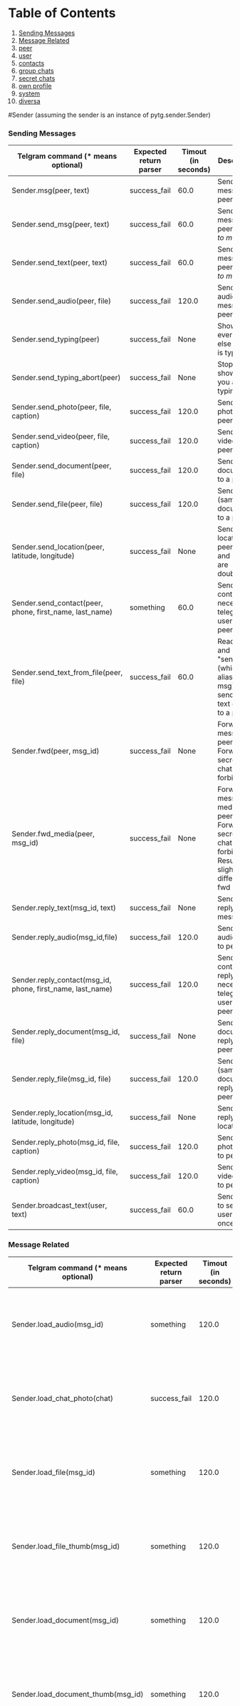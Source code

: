 # Table of Contents
1. [Sending Messages](https://github.com/luckydonald/pytg/DOCUMENTATION.md#sending-messages)
2. [Message Related](https://github.com/luckydonald/pytg/DOCUMENTATION.md#message-related)
3. [peer](https://github.com/luckydonald/pytg/DOCUMENTATION.md#peer)
4. [user](https://github.com/luckydonald/pytg/DOCUMENTATION.md#user)
5. [contacts](https://github.com/luckydonald/pytg/DOCUMENTATION.md#contacts)
6. [group chats](https://github.com/luckydonald/pytg/DOCUMENTATION.md#group-chats)
7. [secret chats](https://github.com/luckydonald/pytg/DOCUMENTATION.md#secret-chats)
8. [own profile](https://github.com/luckydonald/pytg/DOCUMENTATION.md#own-profile)
9. [system](https://github.com/luckydonald/pytg/DOCUMENTATION.md#system)
10. [diversa](https://github.com/luckydonald/pytg/DOCUMENTATION.md#diversa)

#Sender (assuming the sender is an instance of pytg.sender.Sender)

### Sending Messages
| Telgram command (* means optional) | Expected return parser | Timout (in seconds) | Description |
| ------------------ | ---------------------- | ------------------------ | ----------- |
| Sender.msg(peer, text) | success_fail | 60.0 | Sends text message to peer |
| Sender.send_msg(peer, text) | success_fail | 60.0 | Sends text message to peer *alias to msg*|
| Sender.send_text(peer, text) | success_fail | 60.0 | Sends text message to peer *alias to msg*|
| Sender.send_audio(peer, file) | success_fail | 120.0 |  Sends audio message to peer|
| Sender.send_typing(peer) | success_fail | None | Shows everyone else "User is typing" |
| Sender.send_typing_abort(peer) | success_fail | None | Stop showing you are typing |
| Sender.send_photo(peer, file, caption) | success_fail | 120.0 | Send a photo to a peer |
| Sender.send_video(peer, file, caption) | success_fail | 120.0 | Send a video to a peer |
| Sender.send_document(peer, file) | success_fail | 120.0 | Send a document to a peer |
| Sender.send_file(peer, file) | success_fail | 120.0 | Send a file (same as document) to a peer |
| Sender.send_location(peer, latitude, longitude) | success_fail | None | Send a geo location to a peer (lat and long are doubles) |
| Sender.send_contact(peer, phone, first_name, last_name) | something | 60.0 | Sends contact (not necessary telegram user) to a peer |
| Sender.send_text_from_file(peer, file) | success_fail | 60.0 | Reads a file and uses "send_text() (which is an alias to msg)" to send the text content to a peer |
| Sender.fwd(peer, msg_id) | success_fail | None | Forwards message to peer. Forward to secret chats is forbidden |
| Sender.fwd_media(peer, msg_id) | success_fail | None | Forwards message media to peer. Forward to secret chats is forbidden. Result slightly differs from fwd |
| Sender.reply_text(msg_id, text) | success_fail | None | Sends text reply to message |
| Sender.reply_audio(msg_id,file) | success_fail | 120.0 | Sends audio reply to peer |
| Sender.reply_contact(msg_id, phone, first_name, last_name) | success_fail | 120.0 | Sends contact reply (not necessary telegram user) to a peer |
| Sender.reply_document(msg_id, file) | success_fail | None | Sends document reply to peer |
| Sender.reply_file(msg_id, file) | success_fail | 120.0 | Sends file (same as document) reply to peer |
| Sender.reply_location(msg_id, latitude, longitude) | success_fail | None | Sends geo reply location |
| Sender.reply_photo(msg_id, file, caption) | success_fail | 120.0 | Sends photo reply to peer |
| Sender.reply_video(msg_id, file, caption) | success_fail | 120.0 | Sends video reply to peer |
| Sender.broadcast_text(user, text) | success_fail | 60.0 | Sends text to several users at once |

### Message Related
| Telgram command (* means optional) | Expected return parser | Timout (in seconds) | Description |
| ------------------ | ---------------------- | ------------------------ | ----------- |
| Sender.load_audio(msg_id) | something | 120.0 | Downloads file to downloads dirs. Prints file name after download end |
| Sender.load_chat_photo(chat) | success_fail | 120.0 | Downloads file to downloads dirs. Prints file name after download end |
| Sender.load_file(msg_id) | something | 120.0 | Downloads file to downloads dirs. Prints file name after download end |
| Sender.load_file_thumb(msg_id) | something | 120.0 | Downloads file to downloads dirs. Prints file name after download end |
| Sender.load_document(msg_id) | something | 120.0 | Downloads file to downloads dirs. Prints file name after download end |
| Sender.load_document_thumb(msg_id) | something | 120.0 | Downloads file to downloads dirs. Prints file name after download end |
| Sender.load_photo(msg_id) | something | 120.0 | Downloads file to downloads dirs. Prints file name after download end |
| Sender.load_video(msg_id) | something | 120.0 | Downloads file to downloads dirs. Prints file name after download end |
| Sender.load_video_thumb(msg_id) | something | 120.0 | Downloads file to downloads dirs. Prints file name after download end |

### peer
| Telgram command (* means optional) | Expected return parser | Timout (in seconds) | Description |
| ------------------ | ---------------------- | ------------------------ | ----------- |
| Sender.mark_read(peer) | success_fail | None | Marks messages with peer as read |
| Sender.history(user, limit*, offset*) | something | None | Prints messages with this peer (most recent message lower). Also marks messages as read |


### user
| Telgram command (* means optional) | Expected return parser | Timout (in seconds) | Description |
| ------------------ | ---------------------- | ------------------------ | ----------- |
| Sender.user_info(user) | something | None |  |
| Sender.load_user_photo(user) | something | 120.0 | Downloads file to downloads dirs. Prints file name after download end |

### contacts
| Telgram command (* means optional) | Expected return parser | Timout (in seconds) | Description |
| ------------------ | ---------------------- | ------------------------ | ----------- |
| Sender.contact_add(phone, first_name, last_name) | something | None | Tries to add user to contact list |
| Sender.contact_add_by_card(card) | success_fail | None | Gets user by card and prints it name. You can then send messages to him as usual #todo: add args type |
| Sender.contact_rename(user, first_name, last_name) | something | None | Renames contact #returns the new name |
| Sender.contact_delete(user) | success_fail | None | Deletes contact from contact list |
| Sender.contacts_list() | success_fail | None | Prints contact list |
| Sender.contacts_search(user_name, limit*) | success_fail | None | Searches contacts by username |

### group chats
| Telgram command (* means optional) | Expected return parser | Timout (in seconds) | Description |
| ------------------ | ---------------------- | ------------------------ | ----------- |
| Sender.chat_info(chat) | something | None | Prints info about chat (id, members, admin, etc.) |
| Sender.chat_set_photo(chat, file) | success_fail | 120.0 | Sets chat photo. Photo will be cropped to square |
| Sender.chat_add_user(chat, user, msgs_to_forward*) | something | 60.0 | Adds user to chat. Sends him last msgs-to-forward message from this chat. Default 100 |
| Sender.chat_del_user(chat, user) | success_fail | None | Deletes user from chat |
| Sender.chat_rename(chat, new_name) | success_fail | None | Renames chat |
| Sender.create_group_chat(name, user) | success_fail | None | Creates group chat with users |
| Sender.import_chat_link(hash) | success_fail | None | Joins to chat by link |
| Sender.export_chat_link(chat) | success_fail | None | Prints chat link that can be used to join to chat |

### secret chats
| Telgram command (* means optional) | Expected return parser | Timout (in seconds) | Description |
| ------------------ | ---------------------- | ------------------------ | ----------- |
| Sender.create_secret_chat(user) | success_fail | None | Starts creation of secret chat |
| Sender.accept_secret_chat(secret_chat) | success_fail | None | Accept a secret chat |
| Sender.set_ttl(secret_chat) | success_fail | None | Sets secret chat ttl. Client itself ignores ttl |
| Sender.visualize_key(secret_chat) | success_fail | None | Prints visualization of encryption key (first 16 bytes sha1 of it in fact) |

### own profile
| Telgram command (* means optional) | Expected return parser | Timout (in seconds) | Description |
| ------------------ | ---------------------- | ------------------------ | ----------- |
| Sender.set_profile_name(first_name, last_name) | something | 60.0 | Sets profile name. |
| Sender.set_username(name) | success_fail | None | Sets username. |
| Sender.set_profile_photo(file) | something | 120.0 | Sets profile photo. Photo will be cropped to square |
| Sender.status_online | success_fail | None | Sets status as online |
| Sender.status_offline() | success_fail | None | Sets status as offline|
| Sender.export_card() | success_fail | None | Prints card that can be imported by another user with import_card method |

### system
| Telgram command (* means optional) | Expected return parser | Timout (in seconds) | Description |
| ------------------ | ---------------------- | ------------------------ | ----------- |
| Sender.quit() | response_fails | None | Quits immediately |
| Sender.safe_quit() | response_fails | None | Waits for all queries to end, then quits |
| Sender.main_session() | success_fail | None | Sends updates to this connection (or terminal). Useful only with listening socket |
| Sender.dialog_list(limit* default: 100, offset* default: 100) | List() | None | List of last conversations |
| Sender.set_password(hint* default: "empty") | success_fail | None | Sets password |

### diversa
| Telgram command (* means optional) | Expected return parser | Timout (in seconds) | Description |
| ------------------ | ---------------------- | ------------------------ | ----------- |
| Sender.raw(command) | raw | 120.0 | just send custom shit to the cli. Use, if there are no fitting functions, because I didn't update
| Sender.cli_help() | raw | None | Prints the help. (Needed for pytg itself!) |
